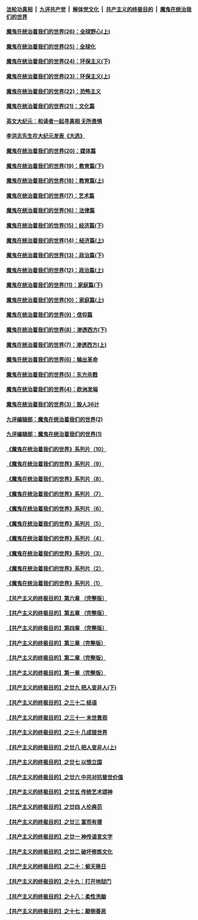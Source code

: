 

####  [法轮功真相](../../../../basic/blob/master/README.md?t=02112231) &nbsp;|&nbsp; [九评共产党](../../../../9ping.md/blob/master/README.md?t=02112231) &nbsp;|&nbsp; [解体党文化](../../../../jtdwh.md/blob/master/README.md?t=02112231)  &nbsp;|&nbsp; [共产主义的终极目的](../../../../gczydzjmd.md/blob/master/README.md?t=02112231) &nbsp;|&nbsp; [魔鬼在统治我们的世界](../../../../mgztzwmdsj.md/blob/master/README.md?t=02112231) 

#### [魔鬼在统治着我们的世界(26)：全球野心(上)](../pages/nsc422/n10900318.md?t=02112231) 

#### [魔鬼在统治着我们的世界(25)：全球化](../pages/nsc422/n10788205.md?t=02112231) 

#### [魔鬼在统治着我们的世界(24)：环保主义(下)](../pages/nsc422/n10695307.md?t=02112231) 

#### [魔鬼在统治着我们的世界(23)：环保主义(上)](../pages/nsc422/n10688613.md?t=02112231) 

#### [魔鬼在统治着我们的世界(22)：恐怖主义](../pages/nsc422/n10614727.md?t=02112231) 

#### [魔鬼在统治着我们的世界(21)：文化篇](../pages/nsc422/n10597706.md?t=02112231) 

#### [英文大纪元：和读者一起寻真相 无所畏惧](../pages/nsc422/n12542027.md?t=02112231) 

#### [李洪志先生在大纪元发表《大选》](../pages/nsc422/n12534746.md?t=02112231) 

#### [魔鬼在统治着我们的世界(20)：媒体篇](../pages/nsc422/n10586579.md?t=02112231) 

#### [魔鬼在统治着我们的世界(19)：教育篇(下)](../pages/nsc422/n10564808.md?t=02112231) 

#### [魔鬼在统治着我们的世界(18)：教育篇(上)](../pages/nsc422/n10526970.md?t=02112231) 

#### [魔鬼在统治着我们的世界(17)：艺术篇](../pages/nsc422/n10499093.md?t=02112231) 

#### [魔鬼在统治着我们的世界(16)：法律篇](../pages/nsc422/n10485969.md?t=02112231) 

#### [魔鬼在统治着我们的世界(15)：经济篇(下)](../pages/nsc422/n10469975.md?t=02112231) 

#### [魔鬼在统治着我们的世界(14)：经济篇(上)](../pages/nsc422/n10457370.md?t=02112231) 

#### [魔鬼在统治着我们的世界(13)：政治篇(下)](../pages/nsc422/n10448270.md?t=02112231) 

#### [魔鬼在统治着我们的世界(12)：政治篇(上)](../pages/nsc422/n10444576.md?t=02112231) 

#### [魔鬼在统治着我们的世界(11)：家庭篇(下)](../pages/nsc422/n10440961.md?t=02112231) 

#### [魔鬼在统治着我们的世界(10)：家庭篇(上)](../pages/nsc422/n10435448.md?t=02112231) 

#### [魔鬼在统治着我们的世界(9)：信仰篇](../pages/nsc422/n10432159.md?t=02112231) 

#### [魔鬼在统治着我们的世界(8)：渗透西方(下)](../pages/nsc422/n10429603.md?t=02112231) 

#### [魔鬼在统治着我们的世界(7)：渗透西方(上)](../pages/nsc422/n10426013.md?t=02112231) 

#### [魔鬼在统治着我们的世界(6)：输出革命](../pages/nsc422/n10421536.md?t=02112231) 

#### [魔鬼在统治着我们的世界(5)：东方杀戮](../pages/nsc422/n10417707.md?t=02112231) 

#### [魔鬼在统治着我们的世界(4)：欧洲发端](../pages/nsc422/n10414890.md?t=02112231) 

#### [魔鬼在统治着我们的世界(3)：毁人36计](../pages/nsc422/n10411583.md?t=02112231) 

#### [九评编辑部：魔鬼在统治着我们的世界(2)](../pages/nsc422/n10410036.md?t=02112231) 

#### [九评编辑部：魔鬼在统治着我们的世界(1)](../pages/nsc422/n10406825.md?t=02112231) 

#### [《魔鬼在统治着我们的世界》系列片（10）](../pages/nsc422/n12292670.md?t=02112231) 

#### [《魔鬼在统治着我们的世界》系列片（9）](../pages/nsc422/n12290859.md?t=02112231) 

#### [《魔鬼在统治着我们的世界》系列片（8）](../pages/nsc422/n12287445.md?t=02112231) 

#### [《魔鬼在统治着我们的世界》系列片（7）](../pages/nsc422/n12283425.md?t=02112231) 

#### [《魔鬼在统治着我们的世界》系列片（6）](../pages/nsc422/n12282314.md?t=02112231) 

#### [《魔鬼在统治着我们的世界》系列片（5）](../pages/nsc422/n12281419.md?t=02112231) 

#### [《魔鬼在统治着我们的世界》系列片（4）](../pages/nsc422/n12274024.md?t=02112231) 

#### [《魔鬼在统治着我们的世界》系列片（3）](../pages/nsc422/n12271322.md?t=02112231) 

#### [《魔鬼在统治着我们的世界》系列片（2）](../pages/nsc422/n12269049.md?t=02112231) 

#### [《魔鬼在统治着我们的世界》系列片（1）](../pages/nsc422/n12267575.md?t=02112231) 

#### [【共产主义的终极目的】第六章 （完整版）](../pages/nsc422/n11428913.md?t=02112231) 

#### [【共产主义的终极目的】第五章 （完整版）](../pages/nsc422/n11428912.md?t=02112231) 

#### [【共产主义的终极目的】第四章 （完整版）](../pages/nsc422/n11428907.md?t=02112231) 

#### [【共产主义的终极目的】第三章（完整版）](../pages/nsc422/n11428848.md?t=02112231) 

#### [【共产主义的终极目的】第二章（完整版）](../pages/nsc422/n11428831.md?t=02112231) 

#### [【共产主义的终极目的】第一章（完整版）](../pages/nsc422/n11417651.md?t=02112231) 

#### [【共产主义的终极目的】之廿九 把人变非人(下)](../pages/nsc422/n11344140.md?t=02112231) 

#### [【共产主义的终极目的】之三十二 结语](../pages/nsc422/n11360535.md?t=02112231) 

#### [【共产主义的终极目的】之三十一 末世景观](../pages/nsc422/n11351129.md?t=02112231) 

#### [【共产主义的终极目的】之三十 几成狼世界](../pages/nsc422/n11348280.md?t=02112231) 

#### [【共产主义的终极目的】之廿八 把人变非人(上)](../pages/nsc422/n11340492.md?t=02112231) 

#### [【共产主义的终极目的】之廿七 以恨立国](../pages/nsc422/n11336944.md?t=02112231) 

#### [【共产主义的终极目的】之廿六 中共对抗普世价值](../pages/nsc422/n11324785.md?t=02112231) 

#### [【共产主义的终极目的】之廿五 传统艺术颂神](../pages/nsc422/n11296396.md?t=02112231) 

#### [【共产主义的终极目的】之廿四 人伦典范](../pages/nsc422/n11296397.md?t=02112231) 

#### [【共产主义的终极目的】之廿三 富而有德](../pages/nsc422/n11283598.md?t=02112231) 

#### [【共产主义的终极目的】之廿一 神传语言文字](../pages/nsc422/n11263265.md?t=02112231) 

#### [【共产主义的终极目的】之廿二 破坏修炼文化](../pages/nsc422/n11245728.md?t=02112231) 

#### [【共产主义的终极目的】之二十：偷天换日](../pages/nsc422/n11238846.md?t=02112231) 

#### [【共产主义的终极目的】之十九：打开地狱门](../pages/nsc422/n11206376.md?t=02112231) 

#### [【共产主义的终极目的】之十八：柔性洗脑](../pages/nsc422/n11199994.md?t=02112231) 

#### [【共产主义的终极目的】之十七：颠倒善恶](../pages/nsc422/n11179782.md?t=02112231) 

